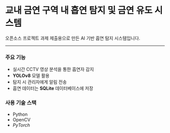 # 교내 금연 구역 내 흡연 탐지 및 금연 유도 시스템

오픈소스 프로젝트 과제 제출용으로 만든 AI 기반 흡연 탐지 시스템입니다.

---

### 주요 기능
- 실시간 CCTV 영상 분석을 통한 흡연자 감지
- **YOLOv8** 모델 활용
- 탐지 시 관리자에게 알림 전송
- 흡연 데이터는 **SQLite** 데이터베이스에 저장

### 사용 기술 스택
* Python
* OpenCV
* *PyTorch*
